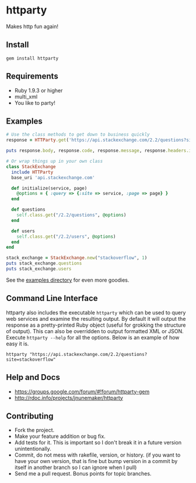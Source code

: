 # httparty

Makes http fun again!

## Install

```
gem install httparty
```

## Requirements

* Ruby 1.9.3 or higher
* multi_xml
* You like to party!

## Examples

```ruby
# Use the class methods to get down to business quickly
response = HTTParty.get('https://api.stackexchange.com/2.2/questions?site=stackoverflow')

puts response.body, response.code, response.message, response.headers.inspect

# Or wrap things up in your own class
class StackExchange
  include HTTParty
  base_uri 'api.stackexchange.com'

  def initialize(service, page)
    @options = { :query => {:site => service, :page => page} }
  end

  def questions
    self.class.get("/2.2/questions", @options)
  end

  def users
    self.class.get("/2.2/users", @options)
  end
end

stack_exchange = StackExchange.new("stackoverflow", 1)
puts stack_exchange.questions
puts stack_exchange.users
```

See the [examples directory](http://github.com/jnunemaker/httparty/tree/master/examples) for even more goodies.

## Command Line Interface

httparty also includes the executable `httparty` which can be
used to query web services and examine the resulting output. By default
it will output the response as a pretty-printed Ruby object (useful for
grokking the structure of output). This can also be overridden to output
formatted XML or JSON. Execute `httparty --help` for all the
options. Below is an example of how easy it is.

```
httparty "https://api.stackexchange.com/2.2/questions?site=stackoverflow"
```

## Help and Docs

* https://groups.google.com/forum/#!forum/httparty-gem
* http://rdoc.info/projects/jnunemaker/httparty

## Contributing

* Fork the project.
* Make your feature addition or bug fix.
* Add tests for it. This is important so I don't break it in a future version unintentionally.
* Commit, do not mess with rakefile, version, or history. (if you want to have your own version, that is fine but bump version in a commit by itself in another branch so I can ignore when I pull)
* Send me a pull request. Bonus points for topic branches.
